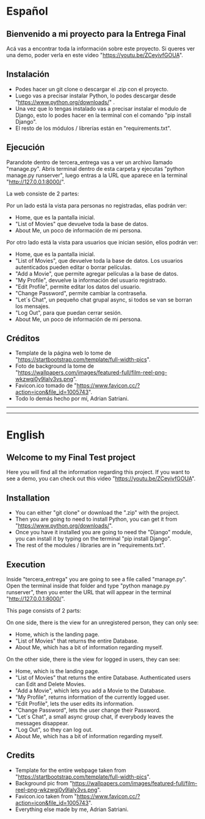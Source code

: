 # Español

## Bienvenido a mi proyecto para la Entrega Final

Acá vas a encontrar toda la información sobre este proyecto. Si queres ver una demo, poder verla en este video "https://youtu.be/ZCeyivfGOUA".

## Instalación

- Podes hacer un git clone o descargar el .zip con el proyecto.
- Luego vas a precisar instalar Python, lo podes descargar desde "https://www.python.org/downloads/" .
- Una vez que lo tengas instalado vas a precisar instalar el modulo de Django, esto lo podes hacer en la terminal con el comando "pip install Django".
- El resto de los módulos / librerías están en "requirements.txt".

## Ejecución

Parandote dentro de tercera_entrega vas a ver un archivo llamado "manage.py". Abris terminal dentro de esta carpeta y ejecutas "python manage.py runserver", luego entras a la URL que aparece en la terminal "http://127.0.0.1:8000/".

La web consiste de 2 partes:

Por un lado está la vista para personas no registradas, ellas podrán ver:

- Home, que es la pantalla inicial.
- "List of Movies" que devuelve toda la base de datos.
- About Me, un poco de información de mi persona.

Por otro lado está la vista para usuarios que inician sesión, ellos podrán ver:

- Home, que es la pantalla inicial.
- "List of Movies", que devuelve toda la base de datos. Los usuarios autenticados pueden editar o borrar películas.
- "Add a Movie", que permite agregar películas a la base de datos.
- "My Profile", devuelve la información del usuario registrado.
- "Edit Profile", permite editar los datos del usuario.
- "Change Password", permite cambiar la contraseña.
- "Let´s Chat", un pequeño chat grupal async, si todos se van se borran los mensajes.
- "Log Out", para que puedan cerrar sesión.
- About Me, un poco de información de mi persona.

## Créditos

- Template de la página web lo tome de "https://startbootstrap.com/template/full-width-pics".
- Foto de background la tome de "https://wallpapers.com/images/featured-full/film-reel-png-wkzwgj0y9laly3vs.png".
- Favicon.ico tomado de "https://www.favicon.cc/?action=icon&file_id=1005743".
- Todo lo demás hecho por mí, Adrian Satriani.

--------------------------------------------------------------------------------
--------------------------------------------------------------------------------
# English

## Welcome to my Final Test project

Here you will find all the information regarding this project. If you want to see a demo, you can check out this video "https://youtu.be/ZCeyivfGOUA".

## Installation

- You can either "git clone" or download the ".zip" with the project.
- Then you are going to need to install Python, you can get it from "https://www.python.org/downloads/".
- Once you have it installed you are going to need the "Django" module, you can install it by typing on the terminal "pip install Django".
- The rest of the modules / libraries are in "requirements.txt".

## Execution

Inside "tercera_entrega" you are going to see a file called "manage.py". Open the terminal inside that folder and type "python manage.py runserver", then you enter the URL that will appear in the terminal "http://127.0.0.1:8000/".

This page consists of 2 parts:

On one side, there is the view for an unregistered person, they can only see:

- Home, which is the landing page.
- "List of Movies" that returns the entire Database.
- About Me, which has a bit of information regarding myself.

On the other side, there is the view for logged in users, they can see:

- Home, which is the landing page.
- "List of Movies" that returns the entire Database. Authenticated users can Edit and Delete Movies.
- "Add a Movie", which lets you add a Movie to the Database.
- "My Profile", returns information of the currently logged user.
- "Edit Profile", lets the user edits its information.
- "Change Password", lets the user change their Password.
- "Let´s Chat", a small async group chat, if everybody leaves the messages disappear.
- "Log Out", so they can log out.
- About Me, which has a bit of information regarding myself.

## Credits

- Template for the entire webpage taken from "https://startbootstrap.com/template/full-width-pics".
- Background pic from "https://wallpapers.com/images/featured-full/film-reel-png-wkzwgj0y9laly3vs.png".
- Favicon.ico taken from "https://www.favicon.cc/?action=icon&file_id=1005743".
- Everything else made by me, Adrian Satriani.
